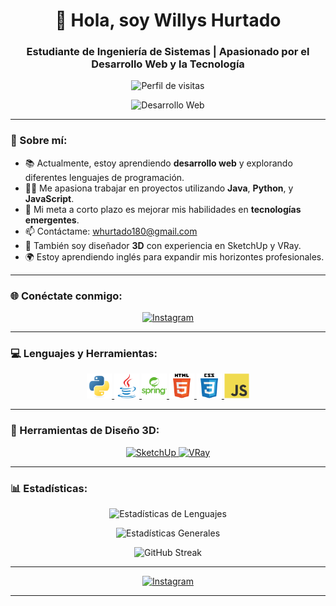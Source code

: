 <h1 align="center">👋 Hola, soy Willys Hurtado</h1>
<h3 align="center">Estudiante de Ingeniería de Sistemas | Apasionado por el Desarrollo Web y la Tecnología</h3>

<p align="center">
  <img src="https://komarev.com/ghpvc/?username=sirwillys06&label=Visitas%20al%20perfil&color=0e75b6&style=flat" alt="Perfil de visitas" />
</p>

<p align="center">
  <img src="https://media0.giphy.com/media/v1.Y2lkPTc5MGI3NjExZGFwc3YyZmk5NDBmbHg3ZjF4MTN6aXI0cW1uaWtkdWZtZDZlYjV0cSZlcD12MV9pbnRlcm5hbF9naWZfYnlfaWQmY3Q9Zw/bGgsc5mWoryfgKBx1u/giphy.webp" alt="Desarrollo Web" width="300"/>
</p>

---

### 🌱 Sobre mí:

- 📚 Actualmente, estoy aprendiendo **desarrollo web** y explorando diferentes lenguajes de programación.
- 👨‍💻 Me apasiona trabajar en proyectos utilizando **Java**, **Python**, y **JavaScript**.
- 🎯 Mi meta a corto plazo es mejorar mis habilidades en **tecnologías emergentes**.
- 📫 Contáctame: [whurtado180@gmail.com](mailto:whurtado180@gmail.com)
- 🎨 También soy diseñador **3D** con experiencia en SketchUp y VRay.
- 🌍 Estoy aprendiendo inglés para expandir mis horizontes profesionales.

---

### 🌐 Conéctate conmigo:

<p align="center">
  <a href="https://www.instagram.com/" target="_blank">
    <img src="https://cdn-icons-png.flaticon.com/128/1384/1384063.png" alt="Instagram" width="40" />
  </a>
</p>

---

### 💻 Lenguajes y Herramientas:

<p align="center">
  <a href="https://www.python.org/" target="_blank" rel="noreferrer">
    <img src="https://raw.githubusercontent.com/devicons/devicon/master/icons/python/python-original.svg" alt="Python" width="40" />
  </a>
  <a href="https://www.java.com/" target="_blank" rel="noreferrer">
    <img src="https://raw.githubusercontent.com/devicons/devicon/master/icons/java/java-original.svg" alt="Java" width="40" />
  </a>
  <a href="https://spring.io/projects/spring-boot" target="_blank" rel="noreferrer">
    <img src="https://raw.githubusercontent.com/devicons/devicon/master/icons/spring/spring-original-wordmark.svg" alt="Spring Boot" width="40" />
  </a>
  <a href="https://www.w3.org/html/" target="_blank" rel="noreferrer">
    <img src="https://raw.githubusercontent.com/devicons/devicon/master/icons/html5/html5-original-wordmark.svg" alt="HTML5" width="40" />
  </a>
  <a href="https://developer.mozilla.org/en-US/docs/Web/CSS" target="_blank" rel="noreferrer">
    <img src="https://raw.githubusercontent.com/devicons/devicon/master/icons/css3/css3-original-wordmark.svg" alt="CSS3" width="40" />
  </a>
  <a href="https://developer.mozilla.org/en-US/docs/Web/JavaScript" target="_blank" rel="noreferrer">
    <img src="https://raw.githubusercontent.com/devicons/devicon/master/icons/javascript/javascript-original.svg" alt="JavaScript" width="40" />
  </a>
</p>

---

### 🎨 Herramientas de Diseño 3D:

<p align="center">
  <a href="https://www.sketchup.com/" target="_blank" rel="noreferrer">
    <img src="https://encrypted-tbn0.gstatic.com/images?q=tbn:ANd9GcTghae5CWWtW718wlqKHNW4GDy8ZVHSs72B3g&s" alt="SketchUp" width="40" />
  </a>
  <a href="https://www.chaos.com/es/vray/sketchup" target="_blank" rel="noreferrer">
    <img src="https://seeklogo.com/images/V/v-ray-logo-DF91C4C99D-seeklogo.com.png" alt="VRay" width="40" />
  </a>
</p>

---

### 📊 Estadísticas:

<p align="center">
  <img src="https://github-readme-stats.vercel.app/api/top-langs?username=sirwillys06&show_icons=true&locale=es&bg_color=0d1117&text_color=ffffff&layout=compact" alt="Estadísticas de Lenguajes" />
</p>

<p align="center">
  <img src="https://github-readme-stats.vercel.app/api?username=sirwillys06&show_icons=true&locale=es&bg_color=0d1117&text_color=ffffff" alt="Estadísticas Generales" />
</p>

<p align="center">
  <img src="https://github-readme-streak-stats.herokuapp.com/?user=sirwillys06&theme=dark&background=0d1117" alt="GitHub Streak" />
</p>

---

<p align="center">
  <a href="https://www.instagram.com/" target="_blank">
    <img src="https://img.shields.io/badge/-Instagram-E4405F?style=for-the-badge&logo=instagram&logoColor=white" alt="Instagram" />
  </a>
</p>

---


